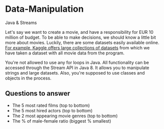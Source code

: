 # Data-Manipulation
Java &amp; Streams


Let's say we want to create a movie, and have a responsibility for EUR 10 million of budget. To be able to make decisions, we should know a little bit more about movies. 
Luckily, there are some datasets easily available online. [For example, Kaggle offers large collections of datasets](https://www.kaggle.com/datasets) from which we have taken a dataset with all movie data from the program. 

You're not allowed to use any for loops in Java. All functionality can be accessed through the Stream API in Java 8. It allows you to manipulate strings and large datasets. 
Also, you're supposed to use classes and objects in the process.

## Questions to answer
* The 5 most rated films (top to bottom)
* The 5 most hired actors (top to bottom)
* The 2 most appearing movie genres (top to bottom)
* The % of male-female ratio (biggest % smallest)
